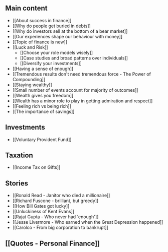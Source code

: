 ## Main content
- [[About success in finance]]
- [[Why do people get buried in debts]]
- [[Why do investors sell at the bottom of a bear market]]
- [[Our experiences shape our behaviour with money]]
- [[Topic of finance is new]]
- [[Luck and Risk]]
	- [[Choose your role models wisely]]
	- [[Case studies and broad patterns over individuals]]
	- [[Diversify your investments]]
- [[Having a sense of enough]]
- [[Tremendous results don't need tremendous force - The Power of Compounding]]
- [[Staying wealthy]]
- [[Small number of events account for majority of outcomes]]
- [[Wealth gives you freedom]]
- [[Wealth has a minor role to play in getting admiration and respect]]
- [[Feeling rich vs being rich]]
- [[The importance of savings]]

## Investments
- [[Voluntary Provident Fund]]

## Taxation
- [[Income Tax on Gifts]]

## Stories
- [[Ronald Read - Janitor who died a millionaire]]
- [[Richard Fuscone - brilliant, but greedy]]
- [[How Bill Gates got lucky]]
- [[Unluckiness of Kent Evans]]
- [[Rajat Gupta - Who never had 'enough']]
- [[Jesse Livermore - Who earned when the Great Depression happened]]
- [[Carolco - From big corporation to bankrupt]]

## [[Quotes - Personal Finance]]
